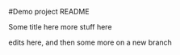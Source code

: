 #Demo project README

Some title here
more stuff here

edits here, and then some more on a new branch
